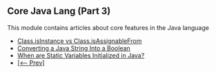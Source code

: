 ## Core Java Lang (Part 3)

This module contains articles about core features in the Java language

- [Class.isInstance vs Class.isAssignableFrom](https://www.baeldung.com/java-isinstance-isassignablefrom)
- [Converting a Java String Into a Boolean](https://www.baeldung.com/java-string-to-boolean)
- [When are Static Variables Initialized in Java?](https://www.baeldung.com/java-static-variables-initialization)
- [[<-- Prev]](/core-java-modules/core-java-lang-2)
